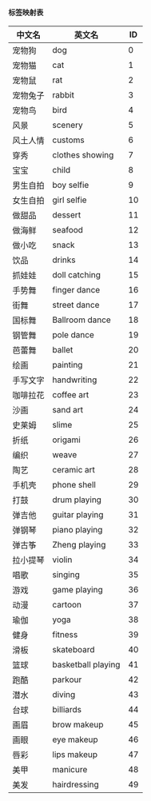#### 标签映射表

中文名 | 英文名 | ID
--- | --- | --- 
宠物狗 | dog | 0
宠物猫 | cat | 1
宠物鼠 | rat | 2
宠物兔子 | rabbit | 3
宠物鸟 | bird | 4
风景 | scenery | 5
风土人情 | customs | 6
穿秀 | clothes showing | 7
宝宝 | child | 8
男生自拍 | boy selfie | 9
女生自拍 | girl selfie | 10
做甜品 | dessert | 11
做海鲜 | seafood | 12
做小吃 | snack | 13
饮品 | drinks | 14
抓娃娃 | doll catching | 15
手势舞 | finger dance | 16
街舞 | street dance | 17
国标舞 | Ballroom dance | 18
钢管舞 | pole dance | 19
芭蕾舞 | ballet | 20
绘画 | painting | 21
手写文字 | handwriting | 22
咖啡拉花 | coffee art | 23
沙画 | sand art | 24
史莱姆 | slime | 25
折纸 | origami | 26
编织 | weave | 27
陶艺 | ceramic art | 28
手机壳 | phone shell | 29
打鼓 | drum playing | 30
弹吉他 | guitar playing | 31
弹钢琴 | piano playing | 32
弹古筝 | Zheng playing | 33
拉小提琴 | violin | 34
唱歌 | singing | 35
游戏 | game playing | 36
动漫 | cartoon | 37
瑜伽 | yoga | 38
健身 | fitness | 39
滑板 | skateboard | 40
篮球 | basketball playing | 41
跑酷 | parkour | 42
潜水 | diving | 43
台球 | billiards | 44
画眉 | brow makeup | 45
画眼 | eye makeup | 46
唇彩 | lips makeup | 47
美甲 | manicure | 48
美发 | hairdressing | 49
